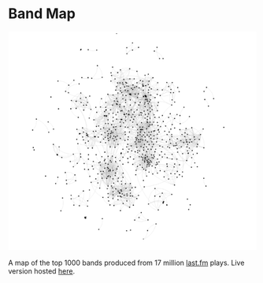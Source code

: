 # Band Map

![map](map.bmp)

A map of the top 1000 bands produced from 17 million [last.fm](http://www.dtic.upf.edu/~ocelma/MusicRecommendationDataset/lastfm-360K.html) plays. Live version hosted [here](https://n-o-r.xyz/images/n-o-r/network/).

